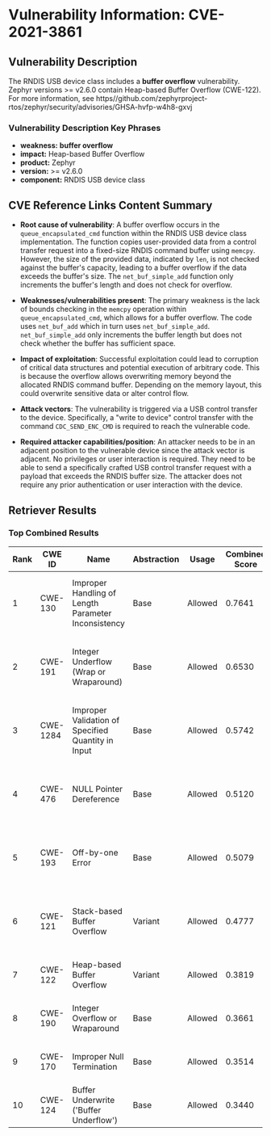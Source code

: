 # Vulnerability Information: CVE-2021-3861

## Vulnerability Description
The RNDIS USB device class includes a **buffer overflow** vulnerability. Zephyr versions >= v2.6.0 contain Heap-based Buffer Overflow (CWE-122). For more information, see https//github.com/zephyrproject-rtos/zephyr/security/advisories/GHSA-hvfp-w4h8-gxvj

### Vulnerability Description Key Phrases
- **weakness:** **buffer overflow**
- **impact:** Heap-based Buffer Overflow
- **product:** Zephyr
- **version:** >= v2.6.0
- **component:** RNDIS USB device class

## CVE Reference Links Content Summary
- **Root cause of vulnerability**: A buffer overflow occurs in the `queue_encapsulated_cmd` function within the RNDIS USB device class implementation. The function copies user-provided data from a control transfer request into a fixed-size RNDIS command buffer using `memcpy`. However, the size of the provided data, indicated by `len`, is not checked against the buffer's capacity, leading to a buffer overflow if the data exceeds the buffer's size. The `net_buf_simple_add` function only increments the buffer's length and does not check for overflow.

- **Weaknesses/vulnerabilities present**: The primary weakness is the lack of bounds checking in the `memcpy` operation within `queue_encapsulated_cmd`, which allows for a buffer overflow. The code uses `net_buf_add` which in turn uses `net_buf_simple_add`. `net_buf_simple_add` only increments the buffer length but does not check whether the buffer has sufficient space.

- **Impact of exploitation**: Successful exploitation could lead to corruption of critical data structures and potential execution of arbitrary code. This is because the overflow allows overwriting memory beyond the allocated RNDIS command buffer. Depending on the memory layout, this could overwrite sensitive data or alter control flow.

- **Attack vectors**: The vulnerability is triggered via a USB control transfer to the device. Specifically, a "write to device" control transfer with the command `CDC_SEND_ENC_CMD` is required to reach the vulnerable code.

- **Required attacker capabilities/position**: An attacker needs to be in an adjacent position to the vulnerable device since the attack vector is adjacent.  No privileges or user interaction is required. They need to be able to send a specifically crafted USB control transfer request with a payload that exceeds the RNDIS buffer size. The attacker does not require any prior authentication or user interaction with the device.

## Retriever Results

### Top Combined Results

| Rank | CWE ID | Name | Abstraction | Usage | Combined Score | Retrievers | Individual Scores |
|------|--------|------|-------------|-------|---------------|------------|-------------------|
| 1 | CWE-130 | Improper Handling of Length Parameter Inconsistency | Base | Allowed | 0.7641 | dense, sparse, graph | dense: 0.556, sparse: 0.224, graph: 1.000 |
| 2 | CWE-191 | Integer Underflow (Wrap or Wraparound) | Base | Allowed | 0.6530 | dense, sparse, graph | dense: 0.611, sparse: 0.237, graph: 0.591 |
| 3 | CWE-1284 | Improper Validation of Specified Quantity in Input | Base | Allowed | 0.5742 | dense, sparse, graph | dense: 0.524, sparse: 0.184, graph: 0.578 |
| 4 | CWE-476 | NULL Pointer Dereference | Base | Allowed | 0.5120 | dense, sparse, graph | dense: 0.522, sparse: 0.151, graph: 0.459 |
| 5 | CWE-193 | Off-by-one Error | Base | Allowed | 0.5079 | dense, sparse, graph | dense: 0.520, sparse: 0.147, graph: 0.458 |
| 6 | CWE-121 | Stack-based Buffer Overflow | Variant | Allowed | 0.4777 | dense, sparse, graph | dense: 0.578, sparse: 0.149, graph: 0.399 |
| 7 | CWE-122 | Heap-based Buffer Overflow | Variant | Allowed | 0.3819 | dense, sparse | dense: 0.588, sparse: 0.208 |
| 8 | CWE-190 | Integer Overflow or Wraparound | Base | Allowed | 0.3661 | dense, sparse | dense: 0.562, sparse: 0.149 |
| 9 | CWE-170 | Improper Null Termination | Base | Allowed | 0.3514 | sparse, graph | sparse: 0.121, graph: 0.789 |
| 10 | CWE-124 | Buffer Underwrite ('Buffer Underflow') | Base | Allowed | 0.3440 | dense, sparse | dense: 0.546, sparse: 0.123 |

